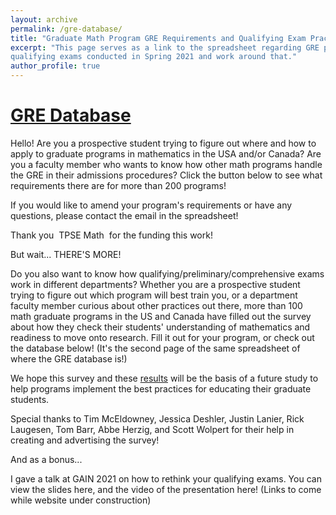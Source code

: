 ```yaml
---
layout: archive
permalink: /gre-database/
title: "Graduate Math Program GRE Requirements and Qualifying Exam Practices"
excerpt: "This page serves as a link to the spreadsheet regarding GRE policies for mathematics PhD programs in the US and Canada, as well as a survey about
qualifying exams conducted in Spring 2021 and work around that."
author_profile: true
---
```


# [GRE Database](https://docs.google.com/spreadsheets/d/1hmdO7af3-lLvtJQO-szayG6blTvAYBQ1JcYXFZ_6apE/edit#gid=0)
Hello! Are you a prospective student trying to figure out where and how to apply to graduate programs in mathematics in the USA and/or Canada? Are you a faculty member who wants to know how other math programs handle the GRE in their admissions procedures? Click the button below to see what requirements there are for more than 200 programs! 

If you would like to amend your program's requirements or have any questions, please contact the email in the spreadsheet!

Thank you  TPSE Math  for the funding this work!

But wait... THERE'S MORE!

Do you also want to know how qualifying/preliminary/comprehensive exams work in different departments? Whether you are a prospective student trying to figure out which program will best train you, or a department faculty member curious about other practices out there, more than 100 math graduate programs in the US and Canada have filled out the survey about how they check their students' understanding of mathematics and readiness to move onto research. Fill it out for your program, or check out the database below! (It's the second page of the same spreadsheet of where the GRE database is!)

We hope this survey and these [results](https://docs.google.com/spreadsheets/d/1hmdO7af3-lLvtJQO-szayG6blTvAYBQ1JcYXFZ_6apE/edit#gid=75964768) will be the basis of a future study to help programs implement the best practices for educating their graduate students.

Special thanks to Tim McEldowney, Jessica Deshler, Justin Lanier, Rick Laugesen, Tom Barr, Abbe Herzig, and Scott Wolpert for their help in creating and advertising the survey!

And as a bonus...

I gave a talk at GAIN 2021 on how to rethink your qualifying exams. You can view the slides here, and the video of the presentation here! (Links to come while website under construction)
